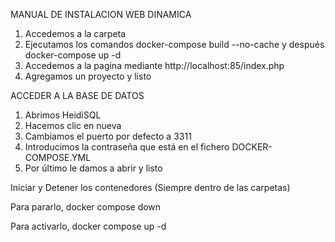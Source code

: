 MANUAL DE INSTALACION WEB DINAMICA
1.	Accedemos a la carpeta
2.	Ejecutamos los comandos 
docker-compose build --no-cache y después docker-compose up -d
3.	Accedemos a la pagina mediante http://localhost:85/index.php
4.	Agregamos un proyecto y listo

ACCEDER A LA BASE DE DATOS
1.	Abrimos HeidiSQL
2.	Hacemos clic en nueva
3.	Cambiamos el puerto por defecto a 3311
4.	Introducimos la contraseña que está en el fichero DOCKER-COMPOSE.YML
5.	Por último le damos a abrir y listo

Iniciar y Detener los contenedores (Siempre dentro de las carpetas)

Para pararlo, docker compose down

Para activarlo, docker compose up -d
